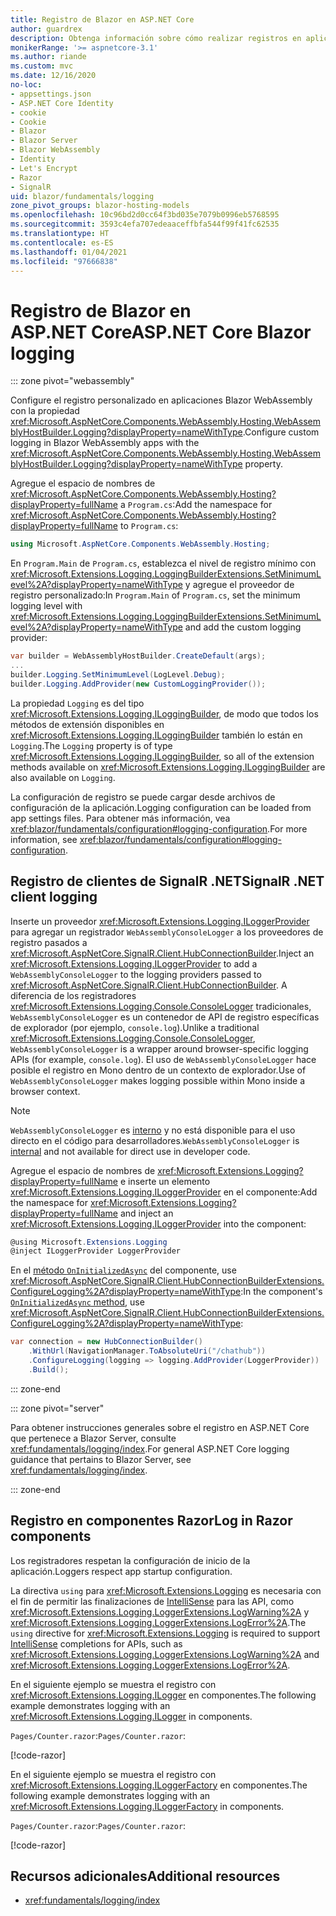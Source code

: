 ```yaml
---
title: Registro de Blazor en ASP.NET Core
author: guardrex
description: Obtenga información sobre cómo realizar registros en aplicaciones Blazor, incluido cómo configurar el nivel de registro y cómo escribir mensajes de registro desde componentes Razor.
monikerRange: '>= aspnetcore-3.1'
ms.author: riande
ms.custom: mvc
ms.date: 12/16/2020
no-loc:
- appsettings.json
- ASP.NET Core Identity
- cookie
- Cookie
- Blazor
- Blazor Server
- Blazor WebAssembly
- Identity
- Let's Encrypt
- Razor
- SignalR
uid: blazor/fundamentals/logging
zone_pivot_groups: blazor-hosting-models
ms.openlocfilehash: 10c96bd2d0cc64f3bd035e7079b0996eb5768595
ms.sourcegitcommit: 3593c4efa707edeaaceffbfa544f99f41fc62535
ms.translationtype: HT
ms.contentlocale: es-ES
ms.lasthandoff: 01/04/2021
ms.locfileid: "97666838"
---
```

# <a name="aspnet-core-no-locblazor-logging"></a><span data-ttu-id="ea680-103">Registro de Blazor en ASP.NET Core</span><span class="sxs-lookup"><span data-stu-id="ea680-103">ASP.NET Core Blazor logging</span></span>

::: zone pivot="webassembly"

<span data-ttu-id="ea680-104">Configure el registro personalizado en aplicaciones Blazor WebAssembly con la propiedad <xref:Microsoft.AspNetCore.Components.WebAssembly.Hosting.WebAssemblyHostBuilder.Logging?displayProperty=nameWithType>.</span><span class="sxs-lookup"><span data-stu-id="ea680-104">Configure custom logging in Blazor WebAssembly apps with the <xref:Microsoft.AspNetCore.Components.WebAssembly.Hosting.WebAssemblyHostBuilder.Logging?displayProperty=nameWithType> property.</span></span>

<span data-ttu-id="ea680-105">Agregue el espacio de nombres de <xref:Microsoft.AspNetCore.Components.WebAssembly.Hosting?displayProperty=fullName> a `Program.cs`:</span><span class="sxs-lookup"><span data-stu-id="ea680-105">Add the namespace for <xref:Microsoft.AspNetCore.Components.WebAssembly.Hosting?displayProperty=fullName> to `Program.cs`:</span></span>

```csharp
using Microsoft.AspNetCore.Components.WebAssembly.Hosting;
```

<span data-ttu-id="ea680-106">En `Program.Main` de `Program.cs`, establezca el nivel de registro mínimo con <xref:Microsoft.Extensions.Logging.LoggingBuilderExtensions.SetMinimumLevel%2A?displayProperty=nameWithType> y agregue el proveedor de registro personalizado:</span><span class="sxs-lookup"><span data-stu-id="ea680-106">In `Program.Main` of `Program.cs`, set the minimum logging level with <xref:Microsoft.Extensions.Logging.LoggingBuilderExtensions.SetMinimumLevel%2A?displayProperty=nameWithType> and add the custom logging provider:</span></span>

```csharp
var builder = WebAssemblyHostBuilder.CreateDefault(args);
...
builder.Logging.SetMinimumLevel(LogLevel.Debug);
builder.Logging.AddProvider(new CustomLoggingProvider());
```

<span data-ttu-id="ea680-107">La propiedad `Logging` es del tipo <xref:Microsoft.Extensions.Logging.ILoggingBuilder>, de modo que todos los métodos de extensión disponibles en <xref:Microsoft.Extensions.Logging.ILoggingBuilder> también lo están en `Logging`.</span><span class="sxs-lookup"><span data-stu-id="ea680-107">The `Logging` property is of type <xref:Microsoft.Extensions.Logging.ILoggingBuilder>, so all of the extension methods available on <xref:Microsoft.Extensions.Logging.ILoggingBuilder> are also available on `Logging`.</span></span>

<span data-ttu-id="ea680-108">La configuración de registro se puede cargar desde archivos de configuración de la aplicación.</span><span class="sxs-lookup"><span data-stu-id="ea680-108">Logging configuration can be loaded from app settings files.</span></span> <span data-ttu-id="ea680-109">Para obtener más información, vea <xref:blazor/fundamentals/configuration#logging-configuration>.</span><span class="sxs-lookup"><span data-stu-id="ea680-109">For more information, see <xref:blazor/fundamentals/configuration#logging-configuration>.</span></span>

## <a name="no-locsignalr-net-client-logging"></a><span data-ttu-id="ea680-110">Registro de clientes de SignalR .NET</span><span class="sxs-lookup"><span data-stu-id="ea680-110">SignalR .NET client logging</span></span>

<span data-ttu-id="ea680-111">Inserte un proveedor <xref:Microsoft.Extensions.Logging.ILoggerProvider> para agregar un registrador `WebAssemblyConsoleLogger` a los proveedores de registro pasados a <xref:Microsoft.AspNetCore.SignalR.Client.HubConnectionBuilder>.</span><span class="sxs-lookup"><span data-stu-id="ea680-111">Inject an <xref:Microsoft.Extensions.Logging.ILoggerProvider> to add a `WebAssemblyConsoleLogger` to the logging providers passed to <xref:Microsoft.AspNetCore.SignalR.Client.HubConnectionBuilder>.</span></span> <span data-ttu-id="ea680-112">A diferencia de los registradores <xref:Microsoft.Extensions.Logging.Console.ConsoleLogger> tradicionales, `WebAssemblyConsoleLogger` es un contenedor de API de registro específicas de explorador (por ejemplo, `console.log`).</span><span class="sxs-lookup"><span data-stu-id="ea680-112">Unlike a traditional <xref:Microsoft.Extensions.Logging.Console.ConsoleLogger>, `WebAssemblyConsoleLogger` is a wrapper around browser-specific logging APIs (for example, `console.log`).</span></span> <span data-ttu-id="ea680-113">El uso de `WebAssemblyConsoleLogger` hace posible el registro en Mono dentro de un contexto de explorador.</span><span class="sxs-lookup"><span data-stu-id="ea680-113">Use of `WebAssemblyConsoleLogger` makes logging possible within Mono inside a browser context.</span></span>

> [!NOTE]
> <span data-ttu-id="ea680-114">`WebAssemblyConsoleLogger` es [interno](/dotnet/csharp/language-reference/keywords/internal) y no está disponible para el uso directo en el código para desarrolladores.</span><span class="sxs-lookup"><span data-stu-id="ea680-114">`WebAssemblyConsoleLogger` is [internal](/dotnet/csharp/language-reference/keywords/internal) and not available for direct use in developer code.</span></span>

<span data-ttu-id="ea680-115">Agregue el espacio de nombres de <xref:Microsoft.Extensions.Logging?displayProperty=fullName> e inserte un elemento <xref:Microsoft.Extensions.Logging.ILoggerProvider> en el componente:</span><span class="sxs-lookup"><span data-stu-id="ea680-115">Add the namespace for <xref:Microsoft.Extensions.Logging?displayProperty=fullName> and inject an <xref:Microsoft.Extensions.Logging.ILoggerProvider> into the component:</span></span>

```csharp
@using Microsoft.Extensions.Logging
@inject ILoggerProvider LoggerProvider
```

<span data-ttu-id="ea680-116">En el [método `OnInitializedAsync`](xref:blazor/components/lifecycle#component-initialization-methods) del componente, use <xref:Microsoft.AspNetCore.SignalR.Client.HubConnectionBuilderExtensions.ConfigureLogging%2A?displayProperty=nameWithType>:</span><span class="sxs-lookup"><span data-stu-id="ea680-116">In the component's [`OnInitializedAsync` method](xref:blazor/components/lifecycle#component-initialization-methods), use <xref:Microsoft.AspNetCore.SignalR.Client.HubConnectionBuilderExtensions.ConfigureLogging%2A?displayProperty=nameWithType>:</span></span>

```csharp
var connection = new HubConnectionBuilder()
    .WithUrl(NavigationManager.ToAbsoluteUri("/chathub"))
    .ConfigureLogging(logging => logging.AddProvider(LoggerProvider))
    .Build();
```

::: zone-end

::: zone pivot="server"

<span data-ttu-id="ea680-117">Para obtener instrucciones generales sobre el registro en ASP.NET Core que pertenece a Blazor Server, consulte <xref:fundamentals/logging/index>.</span><span class="sxs-lookup"><span data-stu-id="ea680-117">For general ASP.NET Core logging guidance that pertains to Blazor Server, see <xref:fundamentals/logging/index>.</span></span>

::: zone-end

## <a name="log-in-no-locrazor-components"></a><span data-ttu-id="ea680-118">Registro en componentes Razor</span><span class="sxs-lookup"><span data-stu-id="ea680-118">Log in Razor components</span></span>

<span data-ttu-id="ea680-119">Los registradores respetan la configuración de inicio de la aplicación.</span><span class="sxs-lookup"><span data-stu-id="ea680-119">Loggers respect app startup configuration.</span></span>

<span data-ttu-id="ea680-120">La directiva `using` para <xref:Microsoft.Extensions.Logging> es necesaria con el fin de permitir las finalizaciones de [IntelliSense](/visualstudio/ide/using-intellisense) para las API, como <xref:Microsoft.Extensions.Logging.LoggerExtensions.LogWarning%2A> y <xref:Microsoft.Extensions.Logging.LoggerExtensions.LogError%2A>.</span><span class="sxs-lookup"><span data-stu-id="ea680-120">The `using` directive for <xref:Microsoft.Extensions.Logging> is required to support [IntelliSense](/visualstudio/ide/using-intellisense) completions for APIs, such as <xref:Microsoft.Extensions.Logging.LoggerExtensions.LogWarning%2A> and <xref:Microsoft.Extensions.Logging.LoggerExtensions.LogError%2A>.</span></span>

<span data-ttu-id="ea680-121">En el siguiente ejemplo se muestra el registro con <xref:Microsoft.Extensions.Logging.ILogger> en componentes.</span><span class="sxs-lookup"><span data-stu-id="ea680-121">The following example demonstrates logging with an <xref:Microsoft.Extensions.Logging.ILogger> in components.</span></span>

<span data-ttu-id="ea680-122">`Pages/Counter.razor`:</span><span class="sxs-lookup"><span data-stu-id="ea680-122">`Pages/Counter.razor`:</span></span>

[!code-razor[](logging/samples_snapshot/Counter1.razor?highlight=3,16)]

<span data-ttu-id="ea680-123">En el siguiente ejemplo se muestra el registro con <xref:Microsoft.Extensions.Logging.ILoggerFactory> en componentes.</span><span class="sxs-lookup"><span data-stu-id="ea680-123">The following example demonstrates logging with an <xref:Microsoft.Extensions.Logging.ILoggerFactory> in components.</span></span>

<span data-ttu-id="ea680-124">`Pages/Counter.razor`:</span><span class="sxs-lookup"><span data-stu-id="ea680-124">`Pages/Counter.razor`:</span></span>

[!code-razor[](logging/samples_snapshot/Counter2.razor?highlight=3,16-17)]

## <a name="additional-resources"></a><span data-ttu-id="ea680-125">Recursos adicionales</span><span class="sxs-lookup"><span data-stu-id="ea680-125">Additional resources</span></span>

* <xref:fundamentals/logging/index>
